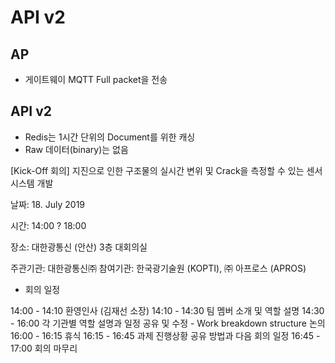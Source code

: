 # API v2

## AP

- 게이트웨이 MQTT Full packet을 전송

## API v2

- Redis는 1시간 단위의 Document를 위한 캐싱
- Raw 데이터(binary)는 없음


[Kick-Off 회의] 지진으로 인한 구조물의 실시간 변위 및 Crack을 측정할 수 있는 센서시스템 개발


날짜: 18. July 2019

시간: 14:00 ? 18:00

장소: 대한광통신 (안산) 3층 대회의실

주관기관: 대한광통신㈜ 참여기관: 한국광기술원 (KOPTI), ㈜ 아프로스 (APROS)

- 회의 일정

14:00 - 14:10 환영인사 (김재선 소장)
14:10 - 14:30 팀 멤버 소개 및 역할 설명
14:30 - 16:00 각 기관별 역할 설명과 일정 공유 및 수정 - Work breakdown structure 논의
16:00 - 16:15 휴식
16:15 - 16:45 과제 진행상황 공유 방법과 다음 회의 일정
16:45 - 17:00 회의 마무리